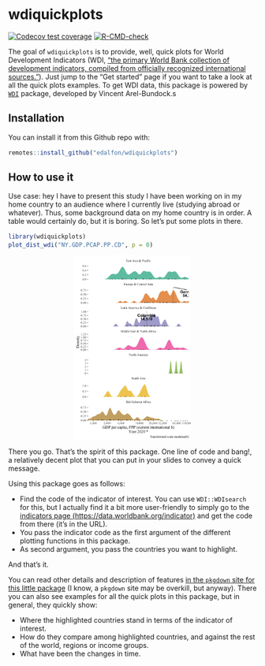 
<!-- README.md is generated from README.Rmd. Please edit that file -->

# wdiquickplots

<!-- badges: start -->

[![Codecov test
coverage](https://codecov.io/gh/edalfon/wdiquickplots/branch/master/graph/badge.svg)](https://app.codecov.io/gh/edalfon/wdiquickplots?branch=master)
[![R-CMD-check](https://github.com/edalfon/wdiquickplots/workflows/R-CMD-check/badge.svg)](https://github.com/edalfon/wdiquickplots/actions)
<!-- badges: end -->

The goal of `wdiquickplots` is to provide, well, quick plots for World
Development Indicators (WDI, [“the primary World Bank collection of
development indicators, compiled from officially recognized
international sources.”](https://databank.worldbank.org/home.aspx)).
Just jump to the “Get started” page if you want to take a look at all
the quick plots examples. To get WDI data, this package is powered by
[`WDI`](http://vincentarelbundock.github.io/WDI/) package, developed by
Vincent Arel-Bundock.s

## Installation

You can install it from this Github repo with:

``` r
remotes::install_github("edalfon/wdiquickplots")
```

## How to use it

Use case: hey I have to present this study I have been working on in my
home country to an audience where I currently live (studying abroad or
whatever). Thus, some background data on my home country is in order. A
table would certainly do, but it is boring. So let’s put some plots in
there.

``` r
library(wdiquickplots)
plot_dist_wdi("NY.GDP.PCAP.PP.CD", p = 0)
```

<img src="man/figures/README-dist-1.svg" width="47%" style="display: block; margin: auto;" />

There you go. That’s the spirit of this package. One line of code and
bang!, a relatively decent plot that you can put in your slides to
convey a quick message.

Using this package goes as follows:

-   Find the code of the indicator of interest. You can use
    `WDI::WDIsearch` for this, but I actually find it a bit more
    user-friendly to simply go to the [indicators page
    (https://data.worldbank.org/indicator)](https://data.worldbank.org/indicator)
    and get the code from there (it’s in the URL).
-   You pass the indicator code as the first argument of the different
    plotting functions in this package.
-   As second argument, you pass the countries you want to highlight.

And that’s it.

You can read other details and description of features [in the `pkgdown`
site for this little package](https://edalfon.github.io/wdiquickplots/)
(I know, a `pkgdown` site may be overkill, but anyway). There you can
also see examples for all the quick plots in this package, but in
general, they quickly show:

-   Where the highlighted countries stand in terms of the indicator of
    interest.
-   How do they compare among highlighted countries, and against the
    rest of the world, regions or income groups.
-   What have been the changes in time.
